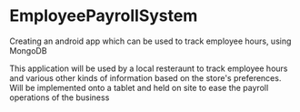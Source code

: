 # EmployeePayrollSystem
Creating an android app which can be used to track employee hours, using MongoDB

This application will be used by a local resteraunt to track employee hours and various other kinds of information based on the store's preferences. Will be implemented onto a tablet and held on site to ease the payroll operations of the business
